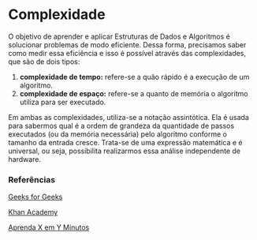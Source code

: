 # Complexidade 
O objetivo de aprender e aplicar Estruturas de Dados e Algoritmos é solucionar problemas de modo eficiente. Dessa forma, precisamos saber como medir essa eficiência e isso é possível através das complexidades, que são de dois tipos:

1) **complexidade de tempo:** refere-se a quão rápido é a execução de um algoritmo.
2) **complexidade de espaço:** refere-se a quanto de memória o algoritmo utiliza para ser executado.

Em ambas as complexidades, utiliza-se a notação assintótica. Ela é usada para sabermos qual é a ordem de grandeza da quantidade de passos executados (ou da memória necessária) pelo algoritmo conforme o tamanho da entrada cresce.  Trata-se de uma expressão matemática e é universal, ou seja, possibilita realizarmos essa análise independente de hardware.

### Referências

[Geeks for Geeks](https://www.geeksforgeeks.org/)

[Khan Academy](https://www.khanacademy.org/computing/computer-science/algorithms/asymptotic-notation/a/asymptotic-notation)

[Aprenda X em Y Minutos](https://learnxinyminutes.com/docs/pt-br/asymptotic-notation-pt/)